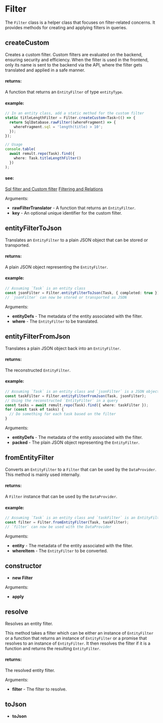 # Filter
The `Filter` class is a helper class that focuses on filter-related concerns. It provides methods
for creating and applying filters in queries.
## createCustom
Creates a custom filter. Custom filters are evaluated on the backend, ensuring security and efficiency.
When the filter is used in the frontend, only its name is sent to the backend via the API,
where the filter gets translated and applied in a safe manner.
   
   
   #### returns:
   A function that returns an `EntityFilter` of type `entityType`.
   
   
   #### example:
   ```ts
   // In an entity class, add a static method for the custom filter
   static titleLengthFilter = Filter.createCustom<Task>(() => {
     return SqlDatabase.rawFilter((whereFragment) => {
       whereFragment.sql = 'length(title) > 10';
     });
   });
   
   // Usage
   console.table(
     await remult.repo(Task).find({
       where: Task.titleLengthFilter()
     })
   );
   ```
   
   
   #### see:
   [Sql filter and Custom filter](/docs/custom-filter.html)
   [Filtering and Relations](/docs/filtering-and-relations.html)

Arguments:
* **rawFilterTranslator** - A function that returns an `EntityFilter`.
* **key** - An optional unique identifier for the custom filter.
## entityFilterToJson
Translates an `EntityFilter` to a plain JSON object that can be stored or transported.
   
   
   #### returns:
   A plain JSON object representing the `EntityFilter`.
   
   
   #### example:
   ```ts
   // Assuming `Task` is an entity class
   const jsonFilter = Filter.entityFilterToJson(Task, { completed: true });
   // `jsonFilter` can now be stored or transported as JSON
   ```

Arguments:
* **entityDefs** - The metadata of the entity associated with the filter.
* **where** - The `EntityFilter` to be translated.
## entityFilterFromJson
Translates a plain JSON object back into an `EntityFilter`.
   
   
   #### returns:
   The reconstructed `EntityFilter`.
   
   
   #### example:
   ```ts
   // Assuming `Task` is an entity class and `jsonFilter` is a JSON object representing an EntityFilter
   const taskFilter = Filter.entityFilterFromJson(Task, jsonFilter);
   // Using the reconstructed `EntityFilter` in a query
   const tasks = await remult.repo(Task).find({ where: taskFilter });
   for (const task of tasks) {
     // Do something for each task based on the filter
   }
   ```

Arguments:
* **entityDefs** - The metadata of the entity associated with the filter.
* **packed** - The plain JSON object representing the `EntityFilter`.
## fromEntityFilter
Converts an `EntityFilter` to a `Filter` that can be used by the `DataProvider`. This method is
mainly used internally.
   
   
   #### returns:
   A `Filter` instance that can be used by the `DataProvider`.
   
   
   #### example:
   ```ts
   // Assuming `Task` is an entity class and `taskFilter` is an EntityFilter
   const filter = Filter.fromEntityFilter(Task, taskFilter);
   // `filter` can now be used with the DataProvider
   ```

Arguments:
* **entity** - The metadata of the entity associated with the filter.
* **whereItem** - The `EntityFilter` to be converted.
## constructor
* **new Filter**

Arguments:
* **apply**
## resolve
Resolves an entity filter.

This method takes a filter which can be either an instance of `EntityFilter`
or a function that returns an instance of `EntityFilter` or a promise that
resolves to an instance of `EntityFilter`. It then resolves the filter if it
is a function and returns the resulting `EntityFilter`.
   
   
   #### returns:
   The resolved entity filter.

Arguments:
* **filter** - The filter to resolve.
## toJson
* **toJson**

